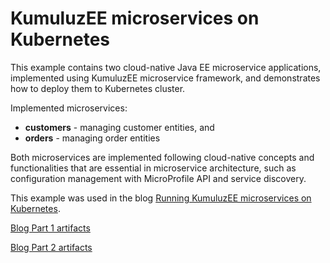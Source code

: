 # KumuluzEE microservices on Kubernetes

This example contains two cloud-native Java EE microservice applications, implemented using KumuluzEE 
microservice framework, and demonstrates how to deploy them to Kubernetes cluster.

Implemented microservices:
* **customers** - managing customer entities, and
* **orders** - managing order entities

Both microservices are implemented following cloud-native concepts and functionalities that are essential in microservice architecture, such as configuration management with MicroProfile API and service discovery. 

This example was used in the blog [Running KumuluzEE microservices on Kubernetes](https://blog.kumuluz.com/kumuluzee/kubernetes/2017/12/03/kumuluzee-microservices-on-kubernetes_part1).

[Blog Part 1 artifacts](https://github.com/zvonegit/kumuluzee-kubernetes/releases/tag/v1.0.0)

[Blog Part 2 artifacts](https://github.com/zvonegit/kumuluzee-kubernetes/releases/tag/v2.0.0)
